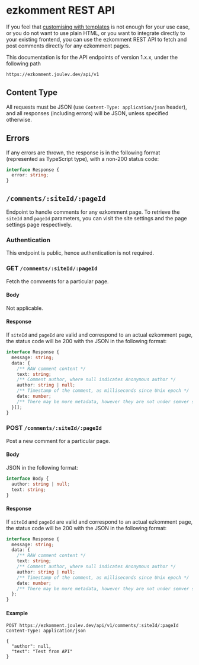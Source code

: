 # ezkomment REST API

If you feel that [customising with templates](/docs/customisation/introduction) is not enough for your use case, or you do not want to use plain HTML, or you want to integrate directly to your existing frontend, you can use the ezkomment REST API to fetch and post comments directly for any ezkomment pages.

This documentation is for the API endpoints of version 1.x.x, under the following path

```
https://ezkomment.joulev.dev/api/v1
```

## Content Type

All requests must be JSON (use `Content-Type: application/json` header), and all responses (including errors) will be JSON, unless specified otherwise.

## Errors

If any errors are thrown, the response is in the following format (represented as TypeScript type), with a non-200 status code:

```ts
interface Response {
  error: string;
}
```

## `/comments/:siteId/:pageId`

Endpoint to handle comments for any ezkomment page. To retrieve the `siteId` and `pageId` parameters, you can visit the site settings and the page settings page respectively.

### Authentication

This endpoint is public, hence authentication is not required.

### GET `/comments/:siteId/:pageId`

Fetch the comments for a particular page.

#### Body

Not applicable.

#### Response

If `siteId` and `pageId` are valid and correspond to an actual ezkomment page, the status code will be 200 with the JSON in the following format:

```ts
interface Response {
  message: string;
  data: {
    /** RAW comment content */
    text: string;
    /** Comment author, where null indicates Anonymous author */
    author: string | null;
    /** Timestamp of the comment, as milliseconds since Unix epoch */
    date: number;
    /** There may be more metadata, however they are not under semver so do not use them */
  }[];
}
```

### POST `/comments/:siteId/:pageId`

Post a new comment for a particular page.

#### Body

JSON in the following format:

```ts
interface Body {
  author: string | null;
  text: string;
}
```

#### Response

If `siteId` and `pageId` are valid and correspond to an actual ezkomment page, the status code will be 200 with the JSON in the following format:

```ts
interface Response {
  message: string;
  data: {
    /** RAW comment content */
    text: string;
    /** Comment author, where null indicates Anonymous author */
    author: string | null;
    /** Timestamp of the comment, as milliseconds since Unix epoch */
    date: number;
    /** There may be more metadata, however they are not under semver so do not use them */
  };
}
```

#### Example

```http
POST https://ezkomment.joulev.dev/api/v1/comments/:siteId/:pageId
Content-Type: application/json

{
  "author": null,
  "text": "Test from API"
}
```
